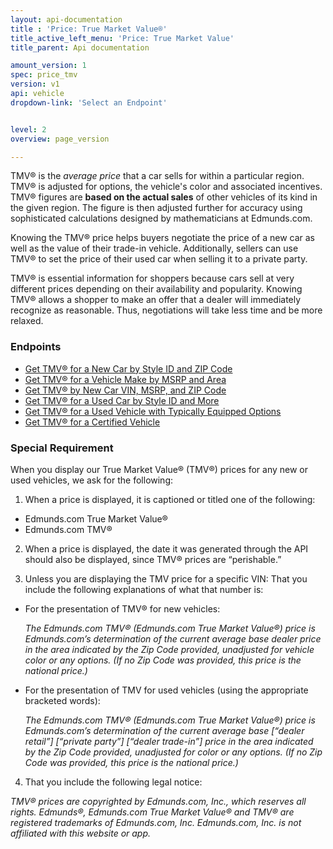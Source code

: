 ```yaml
---
layout: api-documentation
title : 'Price: True Market Value®'
title_active_left_menu: 'Price: True Market Value'
title_parent: Api documentation

amount_version: 1
spec: price_tmv
version: v1
api: vehicle
dropdown-link: 'Select an Endpoint'


level: 2
overview: page_version

---
```


<div class="info-message">
 TMV® is the <i>average price</i> that a car sells for within a particular region. TMV® is adjusted for options, the vehicle's color and associated incentives. TMV® figures are <strong>based on the actual sales</strong> of other vehicles of its kind in the given region. The figure is then adjusted further for accuracy using sophisticated calculations designed by mathematicians at Edmunds.com.
</div>

Knowing the TMV® price helps buyers negotiate the price of a new car as well as the value of their trade-in vehicle. Additionally, sellers can use TMV® to set the price of their used car when selling it to a private party.

TMV® is essential information for shoppers because cars sell at very different prices depending on their availability and popularity. Knowing TMV® allows a shopper to make an offer that a dealer will immediately recognize as reasonable. Thus, negotiations will take less time and be more relaxed.

### Endpoints

* [Get TMV® for a New Car by Style ID and ZIP Code](/api-documentation/vehicle/price_tmv/v1/01_calculatenewtmv/api-description.html)
* [Get TMV® for a Vehicle Make by MSRP and Area](/api-documentation/vehicle/price_tmv/v1/02_calculatenewtmv_msrp/api-description.html)
* [Get TMV® by New Car VIN, MSRP, and ZIP Code](/api-documentation/vehicle/price_tmv/v1/03_calculatenewtmv_vin/api-description.html)
* [Get TMV® for a Used Car by Style ID and More](/api-documentation/vehicle/price_tmv/v1/04_calculateusedtmv/api-description.html)
* [Get TMV® for a Used Vehicle with Typically Equipped Options](/api-documentation/vehicle/price_tmv/v1/05_calculatetypicallyequippedusedtmv/api-description.html)
* [Get TMV® for a Certified Vehicle](/api-documentation/vehicle/price_tmv/v1/06_findcertifiedpriceforstyle/api-description.html)

### Special Requirement

When you display our True Market Value® (TMV®) prices for any new or used vehicles, we ask for the following:

1) When a price is displayed, it is captioned or titled one of the following:

* Edmunds.com True Market Value®
* Edmunds.com TMV®

2) When a price is displayed, the date it was generated through the API should also be displayed, since TMV® prices are “perishable.”

3) Unless you are displaying the TMV price for a specific VIN:  That you include the following explanations of what that number is:

* For the presentation of TMV® for new vehicles:

	*The Edmunds.com TMV® (Edmunds.com True Market Value®) price is Edmunds.com’s determination of the current average base dealer price in the area indicated by the Zip Code provided, unadjusted for vehicle color or any options. (If no Zip Code was provided, this price is the national price.)*

* For the presentation of TMV for used vehicles (using the appropriate bracketed words):

	*The Edmunds.com TMV® (Edmunds.com True Market Value®) price is Edmunds.com’s determination of the current average base [“dealer retail”] [“private party”] [“dealer trade-in”] price in the area indicated by the Zip Code provided, unadjusted for color or any options. (If no Zip Code was provided, this price is the national price.)*

4) That you include the following legal notice:

*TMV® prices are copyrighted by Edmunds.com, Inc., which reserves all rights. Edmunds®, Edmunds.com True Market Value® and TMV® are registered trademarks of Edmunds.com, Inc. Edmunds.com, Inc. is not affiliated with this website or app.*


